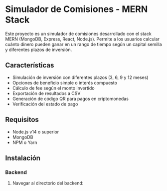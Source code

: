 # Simulador de Comisiones - MERN Stack

Este proyecto es un simulador de comisiones desarrollado con el stack MERN (MongoDB, Express, React, Node.js). Permite a los usuarios calcular cuánto dinero pueden ganar en un rango de tiempo según un capital semilla y diferentes plazos de inversión.

## Características

- Simulación de inversión con diferentes plazos (3, 6, 9 y 12 meses)
- Opciones de beneficio simple o interés compuesto
- Cálculo de fee según el monto invertido
- Exportación de resultados a CSV
- Generación de código QR para pagos en criptomonedas
- Verificación del estado de pago

## Requisitos

- Node.js v14 o superior
- MongoDB
- NPM o Yarn

## Instalación

### Backend

1. Navegar al directorio del backend:

